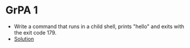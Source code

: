 # GrPA 1
* Write a command that runs in a child shell, prints "hello" and exits with the exit code 179.
* [Solution]()
